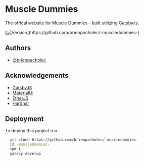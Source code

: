 # Muscle Dummies

The offical website for Muscle Dummies - built utilizing GatsbyJs.

[![Version](https://img.shields.io/badge/Version-2.5-blueviolet?)](https://github.com/brienpacholec/-muscledummies-)

## Authors

- [@brienpacholec](https://www.brienpacholec.com)

## Acknowledgements

- [GatsbyJS](https://www.gatsbyjs.com/)
- [MaterialUI](https://mui.com/)
- [EtherJS](https://docs.ethers.io/v5/)
- [Hardhat](https://hardhat.org/)

## Deployment

To deploy this project run

```bash
  git clone https://github.com/brienpacholec/-muscledummies-
  cd -muscledummies-
  npm i
  gatsby develop
```
